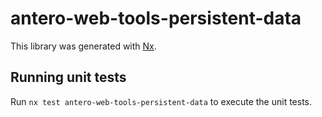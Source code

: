 # antero-web-tools-persistent-data

This library was generated with [Nx](https://nx.dev).

## Running unit tests

Run `nx test antero-web-tools-persistent-data` to execute the unit tests.
